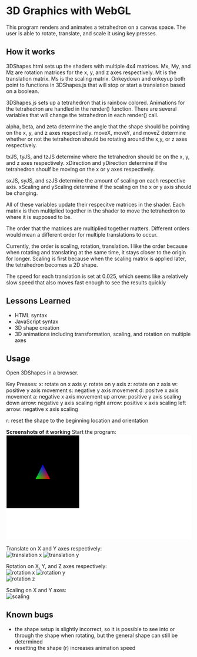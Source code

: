 # 3D Graphics with WebGL

This program renders and animates a tetrahedron on a canvas space. The user is able to rotate, translate, and scale it using key presses.

## How it works
3DShapes.html sets up the shaders with multiple 4x4 matrices.
Mx, My, and Mz are rotation matrices for the x, y, and z axes respectively.
Mt is the translation matrix.
Ms is the scaling matrix.
Onkeydown and onkeyup both point to functions in 3DShapes.js 
that will stop or start a translation based on a boolean.


3DShapes.js sets up a tetrahedron that is rainbow colored.
Animations for the tetrahedron are handled in the render() function.
There are several variables that will change the tetrahedron in each render() call.

alpha, beta, and zeta determine the angle that the shape should be pointing on the x, y, and z axes respectively.
moveX, moveY, and moveZ determine whether or not the tetrahedron should be rotating around the x,y, or z axes respectively.

txJS, tyJS, and tzJS determine where the tetrahedron should be on the x, y, and z axes respectively.
xDirection and yDirection determine if the tetrahedron shoulf be moving on the x or y axes respectively.

sxJS, syJS, and szJS determine the amount of scaling on each respective axis.
xScaling and yScaling determine if the scaling on the x or y axis should be changing.

All of these variables update their respecitve matrices in the shader.
Each matrix is then multiplied together in the shader to move the tetrahedron to where it is supposed to be.


The order that the matrices are multiplied together matters. 
Different orders would mean a different order for multiple translations to occur.

Currently, the order is scaling, rotation, translation.
I like the order because when rotating and translating at the same time, 
it stays closer to the origin for longer. Scaling is first because when the scaling matrix is applied later, the tetrahedron becomes a 2D shape.

The speed for each translation is set at 0.025, 
which seems like a relatively slow speed that also moves fast enough to see the results quickly

## Lessons Learned
- HTML syntax
- JavaScript syntax
- 3D shape creation
- 3D animations including transformation, scaling, and rotation on multiple axes 

## Usage
Open 3DShapes in a browser.  

Key Presses:
x: rotate on x axis
y: rotate on y axis
z: rotate on z axis
w: positive y axis movement
s: negative y axis movement
d: positve x axis movement
a: negative x axis movement
up arrow: positive y axis scaling
down arrow: negative y axis scaling
right arrow: positive x axis scaling
left arrow: negative x axis scaling

r: reset the shape to the beginning location and orientation

**Screenshots of it working**
Start the program:  
![startup](Screenshots/startup.png)  

Translate on X and Y axes respectively:  
![translation x](translationX.png) 
![translation y](translationY.png)   

Rotation on X, Y, and Z axes respectively:  
![rotation x](rotationX.png)
![rotation y](rotationY.png)   
![rotation z](rotationZ.png)  

Scaling on X and Y axes:  
![scaling](scaling.png) 


## Known bugs
- the shape setup is slightly incorrect, so it is possible to see into or through the shape when rotating, but the general shape can still be determined
- resetting the shape (r) increases animation speed